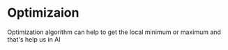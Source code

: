 # Optimizaion
Optimization algorithm can help to get the local minimum or maximum and that's help us in AI
